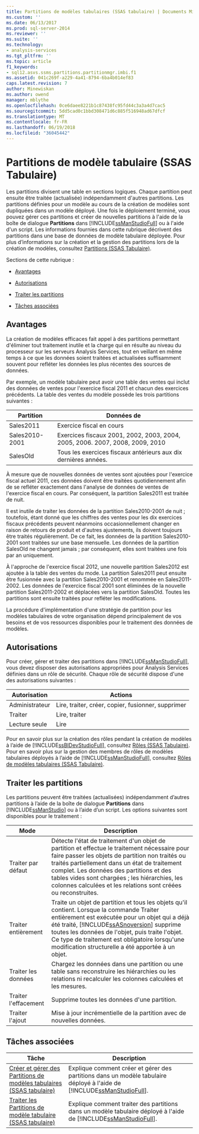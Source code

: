 ```yaml
---
title: Partitions de modèles tabulaires (SSAS tabulaire) | Documents Microsoft
ms.custom: ''
ms.date: 06/13/2017
ms.prod: sql-server-2014
ms.reviewer: ''
ms.suite: ''
ms.technology:
- analysis-services
ms.tgt_pltfrm: ''
ms.topic: article
f1_keywords:
- sql12.asvs.ssms.partitions.partitionmgr.imbi.f1
ms.assetid: 041c269f-a229-4a41-8794-6ba4b014ef83
caps.latest.revision: 7
author: Minewiskan
ms.author: owend
manager: mblythe
ms.openlocfilehash: 0ce6daee8221b1c87438fc95fd44c3a3a4d7cac5
ms.sourcegitcommit: 5dd5cad0c1bbd308471d6c885f516948ad67dfcf
ms.translationtype: MT
ms.contentlocale: fr-FR
ms.lasthandoff: 06/19/2018
ms.locfileid: "36045442"
---
```

# <a name="tabular-model-partitions-ssas-tabular"></a>Partitions de modèle tabulaire (SSAS Tabulaire)
  Les partitions divisent une table en sections logiques. Chaque partition peut ensuite être traitée (actualisée) indépendamment d'autres partitions. Les partitions définies pour un modèle au cours de la création de modèles sont dupliquées dans un modèle déployé. Une fois le déploiement terminé, vous pouvez gérer ces partitions et créer de nouvelles partitions à l'aide de la boîte de dialogue **Partitions** dans [!INCLUDE[ssManStudioFull](../../includes/ssmanstudiofull-md.md)] ou à l'aide d'un script. Les informations fournies dans cette rubrique décrivent des partitions dans une base de données de modèle tabulaire déployée. Pour plus d’informations sur la création et la gestion des partitions lors de la création de modèles, consultez [Partitions &#40;SSAS Tabulaire&#41;](partitions-ssas-tabular.md).  
  
 Sections de cette rubrique :  
  
-   [Avantages](#bkmk_benefits)  
  
-   [Autorisations](#bkmk_permissions)  
  
-   [Traiter les partitions](#bkmk_process_partitions)  
  
-   [Tâches associées](#bkmk_related_tasks)  
  
##  <a name="bkmk_benefits"></a> Avantages  
 La création de modèles efficaces fait appel à des partitions permettant d'éliminer tout traitement inutile et la charge qui en résulte au niveau du processeur sur les serveurs Analysis Services, tout en veillant en même temps à ce que les données soient traitées et actualisées suffisamment souvent pour refléter les données les plus récentes des sources de données.  
  
 Par exemple, un modèle tabulaire peut avoir une table des ventes qui inclut des données de ventes pour l'exercice fiscal 2011 et chacun des exercices précédents. La table des ventes du modèle possède les trois partitions suivantes :  
  
|Partition|Données de|  
|---------------|---------------|  
|Sales2011|Exercice fiscal en cours|  
|Sales2010-2001|Exercices fiscaux 2001, 2002, 2003, 2004, 2005, 2006. 2007, 2008, 2009, 2010|  
|SalesOld|Tous les exercices fiscaux antérieurs aux dix dernières années.|  
  
 À mesure que de nouvelles données de ventes sont ajoutées pour l'exercice fiscal actuel 2011, ces données doivent être traitées quotidiennement afin de se refléter exactement dans l'analyse de données de ventes de l'exercice fiscal en cours. Par conséquent, la partition Sales2011 est traitée de nuit.  
  
 Il est inutile de traiter les données de la partition Sales2010-2001 de nuit ; toutefois, étant donné que les chiffres des ventes pour les dix exercices fiscaux précédents peuvent néanmoins occasionnellement changer en raison de retours de produit et d'autres ajustements, ils doivent toujours être traités régulièrement. De ce fait, les données de la partition Sales2010-2001 sont traitées sur une base mensuelle. Les données de la partition SalesOld ne changent jamais ; par conséquent, elles sont traitées une fois par an uniquement.  
  
 À l'approche de l'exercice fiscal 2012, une nouvelle partition Sales2012 est ajoutée à la table des ventes du mode. La partition Sales2011 peut ensuite être fusionnée avec la partition Sales2010-2001 et renommée en Sales2011-2002. Les données de l'exercice fiscal 2001 sont éliminées de la nouvelle partition Sales2011-2002 et déplacées vers la partition SalesOld. Toutes les partitions sont ensuite traitées pour refléter les modifications.  
  
 La procédure d'implémentation d'une stratégie de partition pour les modèles tabulaires de votre organisation dépend principalement de vos besoins et de vos ressources disponibles pour le traitement des données de modèles.  
  
##  <a name="bkmk_permissions"></a> Autorisations  
 Pour créer, gérer et traiter des partitions dans [!INCLUDE[ssManStudioFull](../../includes/ssmanstudiofull-md.md)], vous devez disposer des autorisations appropriées pour Analysis Services définies dans un rôle de sécurité. Chaque rôle de sécurité dispose d'une des autorisations suivantes :  
  
|Autorisation|Actions|  
|----------------|-------------|  
|Administrateur|Lire, traiter, créer, copier, fusionner, supprimer|  
|Traiter|Lire, traiter|  
|Lecture seule|Lire|  
  
 Pour en savoir plus sur la création des rôles pendant la création de modèles à l’aide de [!INCLUDE[ssBIDevStudioFull](../../includes/ssbidevstudiofull-md.md)], consultez [Rôles &#40;SSAS Tabulaire&#41;](roles-ssas-tabular.md). Pour en savoir plus sur la gestion des membres de rôles de modèles tabulaires déployés à l’aide de [!INCLUDE[ssManStudioFull](../../includes/ssmanstudiofull-md.md)], consultez [Rôles de modèles tabulaires &#40;SSAS Tabulaire&#41;](tabular-model-roles-ssas-tabular.md).  
  
##  <a name="bkmk_process_partitions"></a> Traiter les partitions  
 Les partitions peuvent être traitées (actualisées) indépendamment d’autres partitions à l’aide de la boîte de dialogue **Partitions** dans [!INCLUDE[ssManStudio](../../includes/ssmanstudio-md.md)] ou à l’aide d’un script. Les options suivantes sont disponibles pour le traitement :  
  
|Mode|Description|  
|----------|-----------------|  
|Traiter par défaut|Détecte l'état de traitement d'un objet de partition et effectue le traitement nécessaire pour faire passer les objets de partition non traités ou traités partiellement dans un état de traitement complet. Les données des partitions et des tables vides sont chargées ; les hiérarchies, les colonnes calculées et les relations sont créées ou reconstruites.|  
|Traiter entièrement|Traite un objet de partition et tous les objets qu'il contient. Lorsque la commande Traiter entièrement est exécutée pour un objet qui a déjà été traité, [!INCLUDE[ssASnoversion](../../includes/ssasnoversion-md.md)] supprime toutes les données de l'objet, puis traite l'objet. Ce type de traitement est obligatoire lorsqu'une modification structurelle a été apportée à un objet.|  
|Traiter les données|Chargez les données dans une partition ou une table sans reconstruire les hiérarchies ou les relations ni recalculer les colonnes calculées et les mesures.|  
|Traiter l'effacement|Supprime toutes les données d'une partition.|  
|Traiter l'ajout|Mise à jour incrémentielle de la partition avec de nouvelles données.|  
  
##  <a name="bkmk_related_tasks"></a> Tâches associées  
  
|Tâche|Description|  
|----------|-----------------|  
|[Créer et gérer des Partitions de modèles tabulaires &#40;SSAS tabulaire&#41;](create-and-manage-tabular-model-partitions-ssas-tabular.md)|Explique comment créer et gérer des partitions dans un modèle tabulaire déployé à l'aide de [!INCLUDE[ssManStudioFull](../../includes/ssmanstudiofull-md.md)].|  
|[Traiter les Partitions de modèle tabulaire &#40;SSAS tabulaire&#41;](process-tabular-model-partitions-ssas-tabular.md)|Explique comment traiter des partitions dans un modèle tabulaire déployé à l'aide de [!INCLUDE[ssManStudioFull](../../includes/ssmanstudiofull-md.md)].|  
  
  